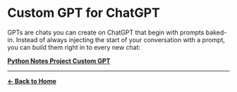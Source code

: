 # Custom GPT for ChatGPT
GPTs are chats you can create on ChatGPT that begin with prompts baked-in. Instead of always injecting the start of your conversation with a prompt, you can build them right in to every new chat:

**[Python Notes Project Custom GPT](https://chatgpt.com/g/g-6896d430dc7c81919d8428c0626d8ce7-python-tools-boostrap-prompt)**

---
**[← Back to Home](../README.md)**
